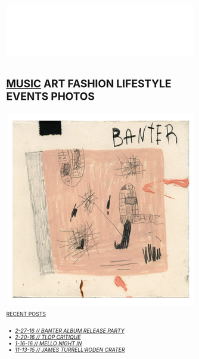 <!Doctype HTML>
<!DOCTYPE html>
<html>
<head>
	<link href="reset.css" rel="stylesheet">
	<link href="style.css" rel="stylesheet">
	<title></title>
</head>
<body>
	<header>
		<a href="index.html">
		<img src="VOM.png" width="600">
	</header>
	<h1><a href="section.html" class="nav-link">MUSIC</a> ART FASHION LIFESTYLE EVENTS PHOTOS</h1>
	<h2>
	<a href="http://banter0.bandcamp.com/album/banter" target="_blank">
	<img style="float: right; clear: right"; src="banter1.png" alt="http://banter0.bandcamp.com/album/banter" width="500">
	</h2>
	<p style="float: left; clear: left"><u>RECENT POSTS</u></p>
	<ul style="float: left; clear: left">
		<li><a href="article.html" class="nav-link"><i>2-27-16 // BANTER ALBUM RELEASE PARTY</i></li>
		<li><i>2-20-16 // TLOP CRITIQUE</i></li>
		<li><i>1-16-16 // MELLO NIGHT IN</i></li>
		<li><i>11-13-15 // JAMES TURRELL:RODEN CRATER</i></li>
	</ul>
</body>
</html>


